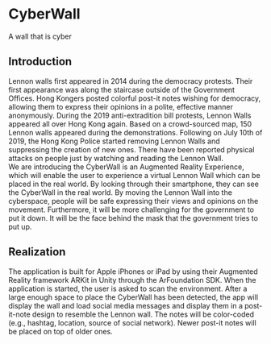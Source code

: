 # CyberWall
A wall that is cyber
## Introduction
Lennon walls first appeared in 2014 during the democracy protests. Their first appearance was along the staircase outside of the Government Offices. Hong Kongers posted colorful post-it notes wishing for democracy, allowing them to express their opinions in a polite, effective manner anonymously.
During the 2019 anti-extradition bill protests, Lennon Walls appeared all over Hong Kong again. Based on a crowd-sourced map, 150 Lennon walls appeared during the demonstrations.
Following on July 10th of 2019, the Hong Kong Police started removing Lennon Walls and suppressing the creation of new ones. There have been reported physical attacks on people just by watching and reading the Lennon Wall.  
We are introducing the CyberWall is an Augmented Reality Experience, which will enable the user to experience a virtual Lennon Wall which can be placed in the real world. By looking through their smartphone, they can see the CyberWall in the real world.
By moving the Lennon Wall into the cyberspace, people will be safe expressing their views and opinions on the movement. Furthermore, it will be more challenging for the government to put it down. It will be the face behind the mask that the government tries to put up.
## Realization
The application is built for Apple iPhones or iPad by using their Augmented Reality framework ARKit in Unity through the ArFoundation SDK.
When the application is started, the user is asked to scan the environment. After a large enough space to place the CyberWall has been detected, the app will display the wall and load social media messages and display them in a post-it-note design to resemble the Lennon wall. The notes will be color-coded (e.g., hashtag, location, source of social network). Newer post-it notes will be placed on top of older ones.
